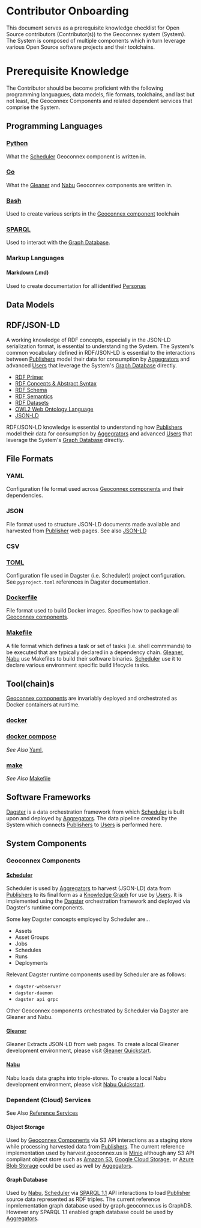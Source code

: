 # Contributor Onboarding
This document serves as a prerequisite knowledge checklist for Open Source contributors (Contributor(s)) to the Geoconnex system (System). The System is composed of multiple components which in turn leverage various Open Source software projects and their toolchains.  

# Prerequisite Knowledge

The Contributor should be become proficient with the following programming languagues, data models, file formats, toolchains, and last but not least, the Geoconnex Components and related dependent services that comprise the System.

## Programming Languages

### [Python](https://python.org)
What the [Scheduler](#scheduler) Geoconnex component is written in. 
### [Go](https://https://go.dev/)
What the [Gleaner](#gleaner) and [Nabu](#nabu) Geoconnex components are written in.
### [Bash](https://www.gnu.org/software/bash/manual/bash.html)
Used to create various scripts in the [Geoconnex component](#geoconnex-components) toolchain
### [SPARQL](https://www.w3.org/TR/sparql11-query/)
Used to interact with the [Graph Database](#graph-database).

### Markup Languages

#### Markdown (.md)
Used to create documentation for all identified [Personas](README.md#personas)

## Data Models

## RDF/JSON-LD
A working knowledge of RDF concepts, especially in the JSON-LD serialization format, is essential to understanding the System. The System's common vocabulary defined in RDF/JSON-LD is essential to the interactions between [Publishers](README.md#persona-publisher) model their data for consumption by [Aggegrators](README.md#persona-aggregator) and advanced [Users](README.md#persona-user) that leverage the System's [Graph Database](#graph-database) directly. 


* [RDF Primer](https://www.w3.org/TR/rdf11-primer/)
* [RDF Concepts & Abstract Syntax](https://www.w3.org/TR/2014/REC-rdf11-concepts-20140225/)
* [RDF Schema](https://www.w3.org/TR/2014/REC-rdf-schema-20140225/)
* [RDF Semantics](https://www.w3.org/TR/2014/REC-rdf11-mt-20140225/)
* [RDF Datasets](https://www.w3.org/TR/2014/NOTE-rdf11-datasets-20140225/)
* [OWL2 Web Ontology Language](https://www.w3.org/TR/owl2-overview/)
* [JSON-LD](https://json-ld.org/)

RDF/JSON-LD knowledge is essential to understanding how [Publishers](README.md#persona-publisher) model their data for consumption by [Aggegrators](README.md#persona-aggregator) and advanced [Users](README.md#persona-user) that leverage the System's [Graph Database](#graph-database) directly. 


## File Formats

### YAML 
Configuration file format used across [Geoconnex components](#geoconnex-components) and their dependencies.
### JSON
File format used to structure JSON-LD documents made available and harvested from  [Publisher](README.md#persona-publisher) web pages. See also [JSON-LD](#json-ld)
### CSV

### [TOML](https://toml.io/en/)
Configuration file used in  Dagster (i.e. Scheduler)) project configuration. See `pyproject.toml` references in Dagster documentation.    
### [Dockerfile](https://docs.docker.com/engine/reference/builder/) 
File format used to build Docker images. Specifies how to package all [Geoconnex components](#geoconnex-components). 

### [Makefile](https://makefiletutorial.com/) 
A file format which defines a task or set of tasks (i.e. shell commmands) to be executed that are typically declared in a dependency chain.  [Gleaner](#gleaner), [Nabu](#nabu) use Makefiles to build their software binaries.  [Scheduler](#scheduler) use it to declare various environment specific build lifecycle tasks.

## Tool(chain)s

[Geoconnex components](#geoconnex-components) are invariably deployed and orchestrated as Docker containers at runtime. 

### [docker](https://docs.docker.com/engine/reference/commandline/cli/) 
### [docker compose](https://docs.docker.com/compose/)
*See Also* [Yaml](#yaml), 
### [make](https://www.gnu.org/software/make/manual/make.html) 
*See Also* [Makefile](#makefile)

## Software Frameworks

[Dagster](https://docs.dagster.io/getting-started?) is a data orchestration framework from which [Scheduler](#scheduler) is built upon and deployed by [Aggregators](README.md#persona-aggregator). The data pipeline created by the System which connects [Publishers](README.md#persona-publisher) to [Users](README.md#persona-user) is  performed here. 


## System Components 

### Geoconnex Components

#### [Scheduler](https://github.com/gleanerio/scheduler) 

Scheduler is used by [Aggregators](README.md#persona-aggregator) to harvest (JSON-LD) data from [Publishers](../README.md#persona-publisher) to its final form as a [Knowledge Graph](README.md#graph) for use by [Users](README.md#persona-user). It is implemented  using the [Dagster](#dagster) orchestration framework and deployed via Dagster's runtime components. 

Some key Dagster concepts employed by Scheduler are...

- Assets
- Asset Groups
- Jobs
- Schedules
- Runs
- Deployments

Relevant Dagster runtime components used by Scheduler are as follows:

- `dagster-webserver`
- `dagster-daemon`
- `dagster api grpc`

Other Geoconnex components orchestrated by Scheduler via Dagster are Gleaner and Nabu. 

#### [Gleaner](https://github.com/gleanerio/gleaner)
Gleaner Extracts JSON-LD from web pages. To create a local Gleaner development environment, please visit [Gleaner Quickstart](gleaner.md).
#### [Nabu](https://github.com/gleanerio/nabu) 
Nabu loads data graphs into triple-stores. To create a local Nabu development environment, please visit [Nabu Quickstart](nabu.md).


### Dependent (Cloud) Services 

See Also [Reference Services](README.md#reference-services)

#### Object Storage

Used by [Geoconnex Components](#geoconnex-components) via S3 API interactions as a staging store while processing harvested data from [Publishers](README.md#persona-publisher). The current reference implementation used by harvest.geoconnex.us is [Minio](https://github.com/minio/minio) although any S3 API compliant object store such as [Amazon S3](https://www.google.com/search?q=Amazon+S3), [Google Cloud Storage](https://www.google.com/search?q=Google+Cloud+Storage), or [Azure Blob Storage](https://www.google.com/search?q=Azure+Blob+Storage) could be used as well by [Aggegators](README.md#persona-aggregator).

#### Graph Database

Used by [Nabu](#nabu), [Scheduler](#scheduler) via [SPARQL 1.1](#sparql) API interactions to load [Publisher](README.md#persona-publisher) source data represented as RDF triples. The current reference inpmlementation graph database used by graph.geoconnex.us is GraphDB.  However any SPARQL 1.1 enabled graph database could be used by [Aggregators](README.md#persona-aggregator).

